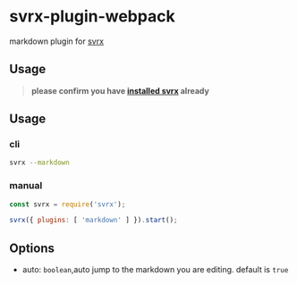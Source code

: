 # svrx-plugin-webpack

markdown plugin for [svrx](https://github.com/x-orpheus/svrx)

## Usage

> **please confirm you have [installed svrx](https://github.com/x-orpheus/svrx) already**

## Usage

### cli

```sh
svrx --markdown
```

### manual

```js
const svrx = require('svrx');

svrx({ plugins: [ 'markdown' ] }).start();
```

## Options

- auto: `boolean`,auto jump to the markdown you are editing. default is `true`
